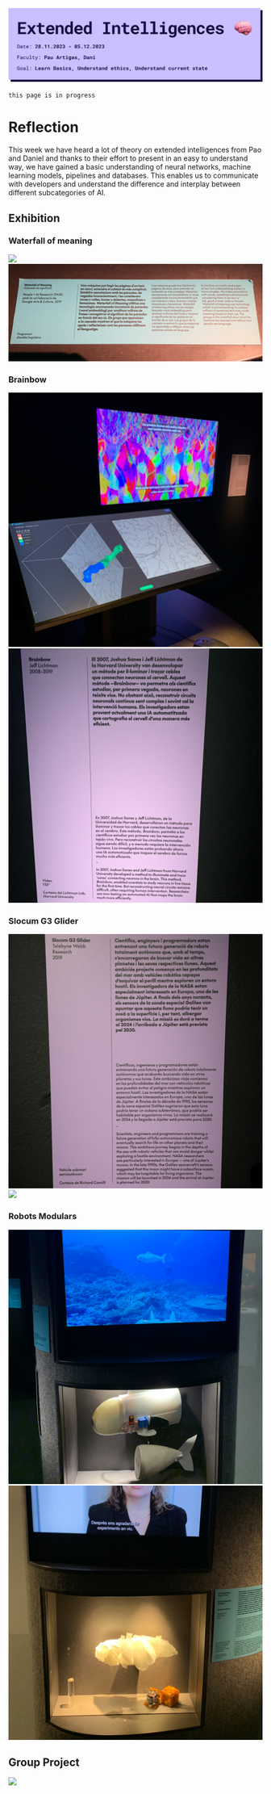 ![](../../images/Bearbeitet/ExInCover.png)

`this page is in progress`
# Reflection
This week we have heard a lot of theory on extended intelligences from Pao and Daniel and thanks to their effort to present in an easy to understand way, we have gained a basic understanding of neural networks, machine learning models, pipelines and databases. This enables us to communicate with developers and understand the difference and interplay between different subcategories of AI.

## Exhibition
### Waterfall of meaning
![](../../images/ExtInt/brainfall.gif)
![](../../images/ExtInt/IMG_9285.jpg)
### Brainbow
![](../../images/ExtInt/IMG_9273.jpg)
![](../../images/ExtInt/IMG_9272.jpg)
### Slocum G3 Glider
![](../../images/ExtInt/IMG_9274.jpg)
![](../../images/ExtInt/IMG_9276.jpg)
### Robots Modulars
![](../../images/ExtInt/IMG_9292.jpg)
![](../../images/ExtInt/IMG_9295.jpg)

## Group Project

![](../../images/Bearbeitet/Bias-free-text_1-min.gif)